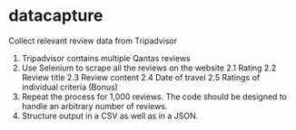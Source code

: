 # datacapture
Collect relevant review data from Tripadvisor
1.	Tripadvisor contains multiple Qantas reviews 
2.	Use Selenium to scrape all the reviews on the website 
    2.1	Rating 
    2.2	Review title 
    2.3	Review content 
    2.4	Date of travel 
    2.5	Ratings of individual criteria (Bonus) 
3.	Repeat the process for 1,000 reviews. The code should be designed to handle an arbitrary number of reviews. 
4.	Structure output in a CSV as well as in a JSON. 
